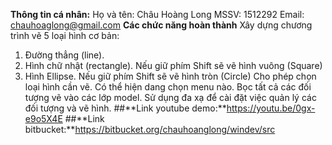 **Thông tin cá nhân:**
Họ và tên: Châu Hoàng Long
MSSV: 1512292
Email: chauhoaglong@gmail.com
**Các chức năng hoàn thành**
Xây dựng chương trình vẽ 5 loại hình cơ bản:
1. Ðường thẳng (line).
2. Hình chữ nhật (rectangle). Nếu giữ phím Shift sẽ vẽ hình vuông (Square)
3. Hình Ellipse. Nếu giữ phím Shift sẽ vẽ hình tròn (Circle)
Cho phép chọn loại hình cần vẽ. Có thể hiện dang chọn menu nào.
Bọc tất cả các đối tượng vẽ vào các lớp model. Sử dụng đa xạ để cài đặt việc quản lý các đối tượng và vẽ hình. 
##**Link youtube demo:**https://youtu.be/0gx-e9o5X4E
##**Link bitbucket:**https://bitbucket.org/chauhoanglong/windev/src
